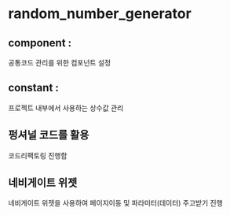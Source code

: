 # random_number_generator

## component : 
공통코드 관리를 위한 컴포넌트 설정

## constant : 
프로젝트 내부에서 사용하는 상수값 관리 

## 펑셔널 코드를 활용 
코드리팩토링 진행함 

## 네비게이트 위젯
네비게이트 위젯을 사용하여 페이지이동 및 파라미터(데이터) 주고받기 진행





